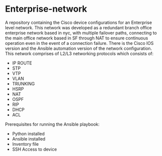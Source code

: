 # Enterprise-network
A repository containing the Cisco device configurations for an Enterprise level network.
This network was developed as a redundant branch office enterprise network based in nyc, with multiple failover paths, connecting to the main office network based in SF through NAT to ensure continuous operation even in the event of a connection failure.
There is the Cisco IOS version and the Ansible automation version of the network configuration.
This network comprises of L2/L3 networking protocols which consists of:
- IP ROUTE 
- STP
- VTP
- VLAN
- TRUNKING
- HSRP
- NAT
- OSPF
- RIP
- DHCP
- ACL

Prerequisites for running the Ansible playbook:
- Python installed
- Ansible installed
- Inventory file
- SSH Access to device
